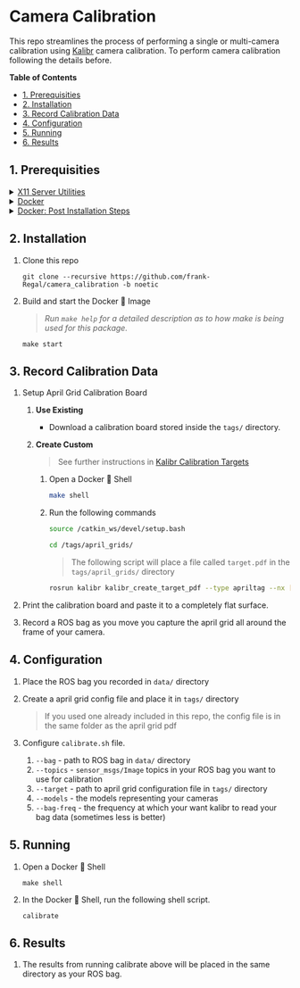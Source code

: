 # Camera Calibration 
This repo streamlines the process of performing a single or multi-camera calibration using [Kalibr](https://github.com/ethz-asl/kalibr) camera calibration. To perform camera calibration following the details before.

**Table of Contents**
   * [1. Prerequisities](#1-prerequisities)
   * [2. Installation](#2-installation)
   * [3. Record Calibration Data](#3-record-calibration-data)
   * [4. Configuration](#4-configuration)
   * [5. Running](#5-running)
   * [6. Results](#6-results)

## 1. Prerequisities
  <details>
  <summary><a href="">X11 Server Utilities</a></summary>
  <br>

  To open RVIZ on your local machine through the docker container, you will need x11 server utils installed on your local machine. This is common to already have this installed on your machine.
  
   ```shell
   sudo apt install x11-xserver-utils
   ```

  </details>
  <details>
  <summary><a href="https://docs.docker.com/engine/install/ubuntu/">Docker</a></summary>
  <br>

  Installation Guide: 🔗 https://docs.docker.com/engine/install/ubuntu/

  </details>
  <details>
  <summary><a href="https://docs.docker.com/engine/install/linux-postinstall/">Docker: Post Installation Steps</a></summary>
  <br>
  
   Installation Guide: 🔗 https://docs.docker.com/engine/install/linux-postinstall/
   
  </details>

## 2. Installation
1. Clone this repo
   
   ```shell
   git clone --recursive https://github.com/frank-Regal/camera_calibration -b noetic
   ```
2. Build and start the Docker 🐳 Image
   > _Run `make help` for a detailed description as to how make is being used for this package._
   
   ```shell
   make start
   ```
   
## 3. Record Calibration Data
1. Setup April Grid Calibration Board
   1. **Use Existing**
      
      - Download a calibration board stored inside the `tags/` directory.
        
   3. **Create Custom**
      
      > See further instructions in [Kalibr Calibration Targets](https://github.com/ethz-asl/kalibr/wiki/calibration-targets)
      1. Open a Docker 🐳 Shell
         
         ```bash
         make shell
         ```
      2. Run the following commands
         
         ``` bash
         source /catkin_ws/devel/setup.bash
         ```

         ``` bash
         cd /tags/april_grids/
         ```
         > The following script will place a file called `target.pdf` in the `tags/april_grids/` directory
         ```bash
         rosrun kalibr kalibr_create_target_pdf --type apriltag --nx [NUM_COLS] --ny [NUM_ROWS] --tsize [TAG_WIDTH_M] --tspace [TAG_SPACING_PERCENT]
         ```
  2. Print the calibration board and paste it to a completely flat surface.
         
  3. Record a ROS bag as you move you capture the april grid all around the frame of your camera.
   
## 4. Configuration
1. Place the ROS bag you recorded in `data/` directory
   
3. Create a april grid config file and place it in `tags/` directory
   
   > If you used one already included in this repo, the config file is in the same folder as the april grid pdf
   
4. Configure `calibrate.sh` file.
   
   1. `--bag`      - path to ROS bag in `data/` directory
   2. `--topics`   - `sensor_msgs/Image` topics in your ROS bag you want to use for calibration
   3. `--target`   - path to april grid configuration file in `tags/` directory
   4. `--models`   - the models representing your cameras
   5. `--bag-freq` - the frequency at which your want kalibr to read your bag data (sometimes less is better)

## 5. Running
1. Open a Docker 🐳 Shell
   
   ```shell
   make shell
   ```
3. In the Docker 🐳 Shell, run the following shell script.
   
   ```shell
   calibrate
   ```
   
## 6. Results

1. The results from running calibrate above will be placed in the same directory as your ROS bag.

